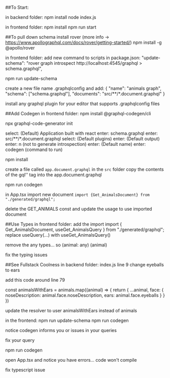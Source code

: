 ##To Start:

in backend folder: 
npm install
node index.js

in frontend folder: 
npm install
npm run start

##To pull down schema
install rover (more info -> https://www.apollographql.com/docs/rover/getting-started/)
npm install -g @apollo/rover

in frontend folder:
add new command to scripts in package.json: "update-schema": "rover graph introspect http://localhost:4545/graphql > schema.graphql",

npm run update-schema

create a new file name .graphqlconfig and add:
{
  "name": "animals graph",
  "schema": ["schema.graphql"],
  "documents": "src/**/*.document.graphql"
}

install any graphql plugin for your editor that supports .graphqlconfig files

##Add Codegen
in frontend folder:
npm install @graphql-codegen/cli

npx graphql-code-generator init

select: (Default) Application built with react
enter: schema.graphql
enter: src/**/*.document.graphql
select: (Default plugins)
enter: (Default output)
enter: n (not to generate introspection)
enter: (Default name)
enter: codegen (command to run)

npm install

create a file called `app.document.graphql` in the `src` folder
copy the contents of the gql'' tag into the app.document.graphql

npm run codegen

in App.tsx import new document `import {Get_AnimalsDocument} from "./generated/graphql";`

delete the GET_ANIMALS const and update the usage to use imported document

##Use Types
in frontend folder:
add the import import { Get_AnimalsDocument, useGet_AnimalsQuery } from "./generated/graphql";
replace useQuery(...) with useGet_AnimalsQuery()

remove the any types... so (animal: any) (animal)

fix the typing issues

##See Fullstack Coolness
in backend folder:
index.js line 9 change eyeballs to ears

add this code around line 79

const animalsWithEars = animals.map((animal) => {
	return {
		...animal,
		face: {
			noseDescription: animal.face.noseDescription,
			ears: animal.face.eyeballs
		}
	}
})

update the resolver to user animalsWithEars instead of animals

in the frontend:
npm run update-schema
npm run codegen

notice codegen informs you or issues in your queries

fix your query

npm run codegen

open App.tsx and notice you have errors... code won't compile

fix typescript issue
